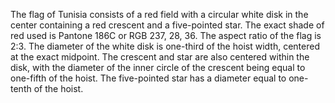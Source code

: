 The flag of Tunisia consists of a red field with a circular white disk in the center containing a red crescent and a five-pointed star. The exact shade of red used is Pantone 186C or RGB 237, 28, 36. The aspect ratio of the flag is 2:3. The diameter of the white disk is one-third of the hoist width, centered at the exact midpoint. The crescent and star are also centered within the disk, with the diameter of the inner circle of the crescent being equal to one-fifth of the hoist. The five-pointed star has a diameter equal to one-tenth of the hoist.